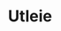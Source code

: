 ---
title: Utleie
menu:
  main:
    weight: 4

description: Vi har utleie av vannscooter og leiligheter midt i Balestrand sentrum. Perfekt for korte dagsturer i nærområdet.

intro: Her finner du en oversikt over våre utleietilbud. Vi er også behjelpelig med leiebiler eller forslag til fine dagsturer i området. Send en henvendelse på e-post eller ved bestilling av en av våre leiligheter.

items:
- title: Leiligheter
  text: Vi leier ut leiligheter i Balestrand sentrum. Perfekt for korte opphold i Balestrand. 
  images: 
    - src: /images/holmen.jpg
    - src: /images/IMG_9845-HDR.jpg
    - src: /images/IMG_9826.jpg
    - src: /images/IMG_9817-HDR.jpg
  
  link:
    href:  /leiligheter
    text: Se våre leiligheter

- title: Vannscooter
  text: 2 stk Sea-Doo SPARK (TRIXX 2) og 2 stk Sea-Doo SPARK (TRIXX 3) vannscooterer til utleie i Balestrand sentrum. Kontakt oss for å reservere.
  images:
    - src: /images/jetski/IMG_0834.jpg
    - src: /images/jetski/IMG_0606.jpg
    - src: /images/jetski/IMG_0816.jpg
  price: "2 Timer: 1400 NOK - 4 Timer: 1900 NOK - Pris kan avtales ved ønske om kortere / lengre tider."

---